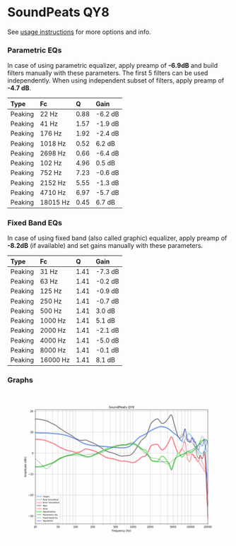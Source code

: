 # SoundPeats QY8
See [usage instructions](https://github.com/jaakkopasanen/AutoEq#usage) for more options and info.

### Parametric EQs
In case of using parametric equalizer, apply preamp of **-6.9dB** and build filters manually
with these parameters. The first 5 filters can be used independently.
When using independent subset of filters, apply preamp of **-4.7 dB**.

| Type    | Fc       |    Q | Gain    |
|:--------|:---------|:-----|:--------|
| Peaking | 22 Hz    | 0.88 | -6.2 dB |
| Peaking | 41 Hz    | 1.57 | -1.9 dB |
| Peaking | 176 Hz   | 1.92 | -2.4 dB |
| Peaking | 1018 Hz  | 0.52 | 6.2 dB  |
| Peaking | 2698 Hz  | 0.66 | -6.4 dB |
| Peaking | 102 Hz   | 4.96 | 0.5 dB  |
| Peaking | 752 Hz   | 7.23 | -0.6 dB |
| Peaking | 2152 Hz  | 5.55 | -1.3 dB |
| Peaking | 4710 Hz  | 6.97 | -5.7 dB |
| Peaking | 18015 Hz | 0.45 | 6.7 dB  |

### Fixed Band EQs
In case of using fixed band (also called graphic) equalizer, apply preamp of **-8.2dB**
(if available) and set gains manually with these parameters.

| Type    | Fc       |    Q | Gain    |
|:--------|:---------|:-----|:--------|
| Peaking | 31 Hz    | 1.41 | -7.3 dB |
| Peaking | 63 Hz    | 1.41 | -0.2 dB |
| Peaking | 125 Hz   | 1.41 | -0.9 dB |
| Peaking | 250 Hz   | 1.41 | -0.7 dB |
| Peaking | 500 Hz   | 1.41 | 3.0 dB  |
| Peaking | 1000 Hz  | 1.41 | 5.1 dB  |
| Peaking | 2000 Hz  | 1.41 | -2.1 dB |
| Peaking | 4000 Hz  | 1.41 | -5.0 dB |
| Peaking | 8000 Hz  | 1.41 | -0.1 dB |
| Peaking | 16000 Hz | 1.41 | 8.1 dB  |

### Graphs
![](./SoundPeats%20QY8.png)
